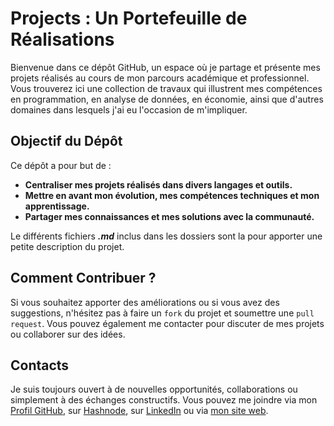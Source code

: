 # Projects : Un Portefeuille de Réalisations
Bienvenue dans ce dépôt GitHub, un espace où je partage et présente mes projets réalisés au cours de mon parcours académique et professionnel. Vous trouverez ici une collection de travaux qui illustrent mes compétences en programmation, en analyse de données, en économie, ainsi que d'autres domaines dans lesquels j'ai eu l'occasion de m'impliquer.

## Objectif du Dépôt
Ce dépôt a pour but de :

* **Centraliser mes projets réalisés dans divers langages et outils.**
* **Mettre en avant mon évolution, mes compétences techniques et mon apprentissage.**
* **Partager mes connaissances et mes solutions avec la communauté.**

Le différents fichiers ***.md*** inclus dans les dossiers sont la pour apporter une petite description du projet.

## Comment Contribuer ?
Si vous souhaitez apporter des améliorations ou si vous avez des suggestions, n'hésitez pas à faire un `fork` du projet et soumettre une `pull request`. Vous pouvez également me contacter pour discuter de mes projets ou collaborer sur des idées.

## Contacts
Je suis toujours ouvert à de nouvelles opportunités, collaborations ou simplement à des échanges constructifs. Vous pouvez me joindre via mon [Profil GitHub](https://github.com/aurvl), sur [Hashnode](https://hashnode.com/@aurvl), sur [LinkedIn](https://www.linkedin.com/in/loua-aurel-vehi-29887a290/) ou via [mon site web](#).
